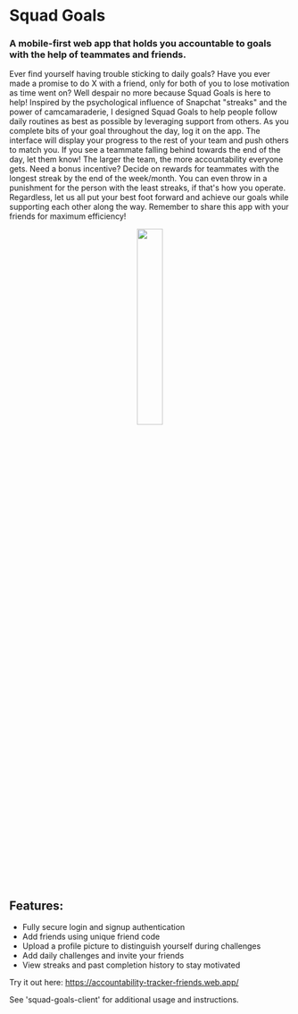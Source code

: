 # Squad Goals
### A mobile-first web app that holds you accountable to goals with the help of teammates and friends.

Ever find yourself having trouble sticking to daily goals? Have you ever made a promise to do X with a friend, only for both of you to lose motivation as time went on? Well despair no more because Squad Goals is here to help! Inspired by the psychological influence of Snapchat "streaks" and the power of camcamaraderie, I designed Squad Goals to help people follow daily routines as best as possible by leveraging support from others. As you complete bits of your goal throughout the day, log it on the app. The interface will display your progress to the rest of your team and push others to match you. If you see a teammate falling behind towards the end of the day, let them know! The larger the team, the more accountability everyone gets. Need a bonus incentive? Decide on rewards for teammates with the longest streak by the end of the week/month. You can even throw in a punishment for the person with the least streaks, if that's how you operate. Regardless, let us all put your best foot forward and achieve our goals while supporting each other along the way. Remember to share this app with your friends for maximum efficiency!

<p align="center"><img src="https://media1.giphy.com/media/VJqqPfPF9OhBLqud6b/giphy.gif" height="30%" width="30%"/></p>


## Features:
- Fully secure login and signup authentication
- Add friends using unique friend code
- Upload a profile picture to distinguish yourself during challenges
- Add daily challenges and invite your friends
- View streaks and past completion history to stay motivated

Try it out here: https://accountability-tracker-friends.web.app/

See 'squad-goals-client' for additional usage and instructions.
